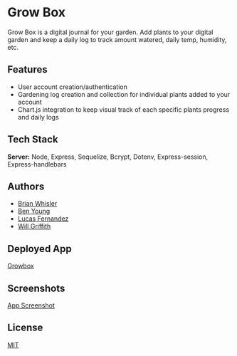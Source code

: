 
# Grow Box

Grow Box is a digital journal for your garden. Add plants to your digital garden and keep a daily log to track amount watered, daily temp, humidity, etc.


## Features

- User account creation/authentication
- Gardening log creation and collection for individual plants added to your account
- Chart.js integration to keep visual track of each specific plants progress and daily logs


## Tech Stack

**Server:** Node, Express, Sequelize, Bcrypt, Dotenv, Express-session, Express-handlebars


## Authors

- [Brian Whisler](https://www.github.com/shindekokoro)
- [Ben Young](https://www.github.com/youngben97)
- [Lucas Fernandez](https://www.github.com/lucasfernandez59)
- [Will Griffith](https://www.github.com/willgriffith)


## Deployed App
[Growbox](https://grow-box-480c3b8ce4f5.herokuapp.com)
## Screenshots

[App Screenshot](https://imgur.com/a/TW048yC)


## License

[MIT](https://choosealicense.com/licenses/mit/)

